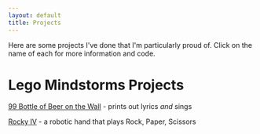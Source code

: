 ```yaml
---
layout: default
title: Projects
---
```


Here are some projects I've done that I'm particularly proud of. Click on the
name of each for more information and code.

# Lego Mindstorms Projects

[99 Bottle of Beer on the Wall](/projects/99bottles) - prints out lyrics *and* sings

[Rocky IV](/projects/rocky4) - a robotic hand that plays Rock, Paper, Scissors
